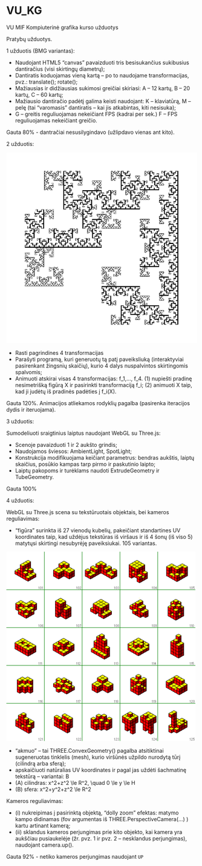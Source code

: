 # VU_KG
VU MIF Kompiuterinė grafika kurso užduotys 

Pratybų užduotys.

1 užduotis (BMG variantas):

* Naudojant HTML5 “canvas” pavaizduoti tris besisukančius sukibusius dantiračius (visi skirtingų diametrų);
* Dantiratis koduojamas vieną kartą – po to naudojame transformacijas, pvz.: translate(); rotate();
* Mažiausias ir didžiausias sukimosi greičiai skiriasi: A – 12 kartų, B – 20 kartų, C – 60 kartų;
* Mažiausio dantiračio padėtį galima keisti naudojant: K –  klaviatūrą, M – pelę (tai “varomasis” dantiratis – kai jis atkabintas, kiti nesisuka);
* G – greitis reguliuojamas nekeičiant FPS (kadrai per sek.) F – FPS reguliuojamas nekeičiant greičio.

Gauta 80% - dantračiai nesusilygindavo (užlipdavo vienas ant kito).

2 užduotis:

![alt tag](https://raw.githubusercontent.com/aandriusas/VU_KG/master/30.png)

* Rasti pagrindines 4 transformacijas
* Parašyti programą, kuri generuotų tą patį paveiksliuką (interaktyviai pasirenkant žingsnių skaičių), kurio 4 dalys   nuspalvintos skirtingomis spalvomis;
* Animuoti atskirai visas 4 transformacijas: f_1,…, f_4.
  (1) nupiešti pradinę nesimetrišką figūrą X ir pasirinkti transformaciją f_i;
  (2) animuoti X taip, kad ji judėtų iš pradinės padėties į f_i(X).

Gauta 120%.
Animacijos atliekamos rodyklių pagalba (pasirenka iteracijos dydis ir iteruojama).

3 užduotis:

Sumodeliuoti sraigtinius laiptus naudojant WebGL su Three.js:
* Scenoje pavaizduoti 1 ir 2 aukšto grindis;
* Naudojamos šviesos: AmbientLight, SpotLight;
* Konstrukcija modifikuojama  keičiant parametrus: bendras aukštis, laiptų skaičius, posūkio kampas tarp pirmo ir paskutinio laipto;
* Laiptų pakopoms ir turėklams naudoti ExtrudeGeometry ir TubeGeometry.

Gauta 100%

4 užduotis:

WebGL su Three.js scena su tekstūruotais objektais, bei kameros reguliavimas:
* “figūra” surinkta iš 27 vienodų kubelių, pakeičiant standartines UV koordinates taip, kad uždėjus tekstūras iš viršaus ir iš 4 šonų (iš viso 5) matytųsi skirtingi nesubyrėję paveiksiukai. 105 variantas.

![alt tag](https://raw.githubusercontent.com/aandriusas/VU_KG/master/A101125.GIF)

* “akmuo” – tai THREE.ConvexGeometry() pagalba atsitiktinai sugeneruotas tinklelis (mesh), kurio viršūnės užpildo nurodytą tūrį (cilindrą arba sferą); 
* apskaičiuoti natūralias UV koordinates ir pagal jas uždėti šachmatinę tekstūrą – variantai: B 
* (A) cilindras:  x^2+z^2 \le R^2, \quad 0 \le y \le H 
* (B) sfera:  x^2+y^2+z^2 \le R^2

Kameros reguliavimas:
* (i) nukreipimas į pasirinktą objektą, “dolly zoom” efektas: matymo kampo didinamas (fov argumentas iš THREE.PerspectiveCamera(…) ) kartu artinant kamerą;
* (ii) sklandus kameros perjungimas prie kito objekto, kai kamera yra aukščiau pusiaukelėje (žr. pvz. 1 ir pvz. 2 – nesklandus perjungimas), naudojant camera.up().

Gauta 92% - netiko kameros perjungimas naudojant `UP`

